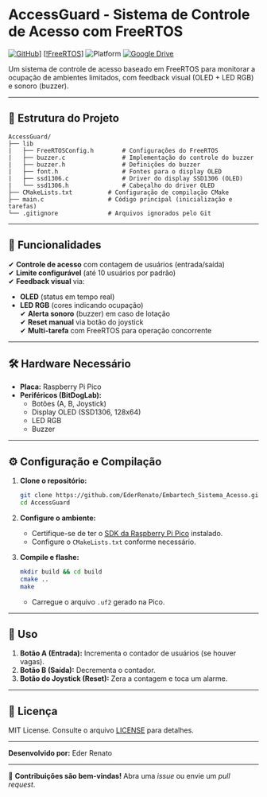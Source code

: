 # **AccessGuard - Sistema de Controle de Acesso com FreeRTOS**  

[![GitHub](https://img.shields.io/badge/license-MIT-blue)](LICENSE)]
[[!FreeRTOS](https://img.shields.io/badge/FreeRTOS-v10.4.3-green)]
![Platform](https://img.shields.io/badge/Platform-Raspberry%20Pi%20Pico-red)
[![Google Drive](https://img.shields.io/badge/Demo-Google%20Drive-blue?logo=google-drive)](https://drive.google.com/file/d/1g9TPC9uLPvH81IrUvNcO_eSAk6k5pv5d/view?usp=sharing)

Um sistema de controle de acesso baseado em FreeRTOS para monitorar a ocupação de ambientes limitados, com feedback visual (OLED + LED RGB) e sonoro (buzzer).  

---

## **📁 Estrutura do Projeto**  

```
AccessGuard/
├── lib
|   ├── FreeRTOSConfig.h        # Configurações do FreeRTOS
|   ├── buzzer.c                # Implementação do controle do buzzer
|   ├── buzzer.h                # Definições do buzzer
|   ├── font.h                  # Fontes para o display OLED
|   ├── ssd1306.c               # Driver do display SSD1306 (OLED)
|   └── ssd1306.h               # Cabeçalho do driver OLED
├── CMakeLists.txt          # Configuração de compilação CMake
├── main.c                  # Código principal (inicialização e tarefas)
└── .gitignore              # Arquivos ignorados pelo Git
```

---

## **🚀 Funcionalidades**  

✔ **Controle de acesso** com contagem de usuários (entrada/saída)  
✔ **Limite configurável** (até 10 usuários por padrão)  
✔ **Feedback visual** via:  
   - **OLED** (status em tempo real)  
   - **LED RGB** (cores indicando ocupação)  
✔ **Alerta sonoro** (buzzer) em caso de lotação  
✔ **Reset manual** via botão do joystick  
✔ **Multi-tarefa** com FreeRTOS para operação concorrente  

---

## **🛠️ Hardware Necessário**  

- **Placa:** Raspberry Pi Pico  
- **Periféricos (BitDogLab):**  
  - Botões (A, B, Joystick)  
  - Display OLED (SSD1306, 128x64)  
  - LED RGB  
  - Buzzer  

---

## **⚙️ Configuração e Compilação**  

1. **Clone o repositório:**  
   ```bash
   git clone https://github.com/EderRenato/Embartech_Sistema_Acesso.git
   cd AccessGuard
   ```

2. **Configure o ambiente:**  
   - Certifique-se de ter o [SDK da Raspberry Pi Pico](https://github.com/raspberrypi/pico-sdk) instalado.  
   - Configure o `CMakeLists.txt` conforme necessário.  

3. **Compile e flashe:**  
   ```bash
   mkdir build && cd build
   cmake ..
   make
   ```  
   - Carregue o arquivo `.uf2` gerado na Pico.  

---

## **🎯 Uso**  

1. **Botão A (Entrada):** Incrementa o contador de usuários (se houver vagas).  
2. **Botão B (Saída):** Decrementa o contador.  
3. **Botão do Joystick (Reset):** Zera a contagem e toca um alarme.  

---

## **📜 Licença**  

MIT License. Consulte o arquivo [LICENSE](LICENSE) para detalhes.  

---


**Desenvolvido por:** Eder Renato 

--- 

🔹 **Contribuições são bem-vindas!** Abra uma *issue* ou envie um *pull request*.